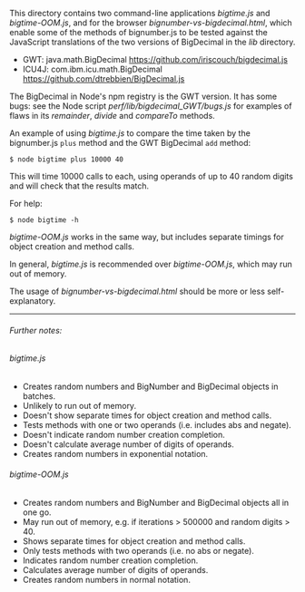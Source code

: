 This directory contains two command-line applications *bigtime.js*  and *bigtime-OOM.js*, and for the browser *bignumber-vs-bigdecimal.html*, which enable some of the methods of bignumber.js to be tested against the JavaScript translations of the two versions of BigDecimal in the *lib* directory.

* GWT: java.math.BigDecimal
<https://github.com/iriscouch/bigdecimal.js>
* ICU4J: com.ibm.icu.math.BigDecimal
<https://github.com/dtrebbien/BigDecimal.js>

The BigDecimal in Node's npm registry is the GWT version. It has some bugs: see the Node script *perf/lib/bigdecimal_GWT/bugs.js* for examples of flaws in its *remainder*, *divide* and *compareTo* methods.

An example of using *bigtime.js* to compare the time taken by the bignumber.js `plus` method and the GWT BigDecimal `add` method:  

    $ node bigtime plus 10000 40

This will time 10000 calls to each, using operands of up to 40 random digits and will check that the results match.

For help:

    $ node bigtime -h

*bigtime-OOM.js* works in the same way, but includes separate timings for object creation and method calls.

In general, *bigtime.js* is recommended over *bigtime-OOM.js*, which may run out of memory.

The usage of *bignumber-vs-bigdecimal.html* should be more or less self-explanatory.

---

###### Further notes:

###### bigtime.js

  * Creates random numbers and BigNumber and BigDecimal objects in batches.
  * Unlikely to run out of memory.
  * Doesn't show separate times for object creation and method calls.
  * Tests methods with one or two operands (i.e. includes abs and negate).
  * Doesn't indicate random number creation completion.
  * Doesn't calculate average number of digits of operands.
  * Creates random numbers in exponential notation.

###### bigtime-OOM.js

  * Creates random numbers and BigNumber and BigDecimal objects all in one go.
  * May run out of memory, e.g. if iterations > 500000 and random digits > 40.
  * Shows separate times for object creation and method calls.
  * Only tests methods with two operands (i.e. no abs or negate).
  * Indicates random number creation completion.
  * Calculates average number of digits of operands.
  * Creates random numbers in normal notation.
